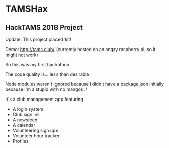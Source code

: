 # TAMSHax
## HackTAMS 2018 Project

Update: This project placed 1st!

Demo: http://tams.club/ (currently hosted on an angry raspberry pi, so it might not work)

So this was my first hackathon

The code quality is... less than desirable

Node modules weren't ignored because I didn't have a package.json initially because I'm a stupid with no mangos :/

It's a club management app featuring
- A login system
- Club sign ins
- A newsfeed
- A calendar
- Volunteering sign ups
- Volunteer hour tracker
- Profiles

